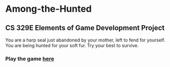 # Among-the-Hunted
## CS 329E Elements of Game Development Project

You are a harp seal just abandoned by your mother, left to fend for yourself. You are being hunted for your soft fur. Try your best to survive.

### Play the game [here](https://berryle.itch.io/among-the-hunted-beta-team-13)